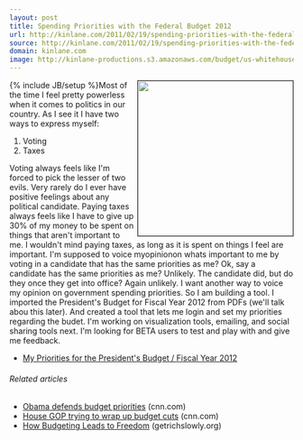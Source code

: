 ```yaml
---
layout: post
title: Spending Priorities with the Federal Budget 2012
url: http://kinlane.com/2011/02/19/spending-priorities-with-the-federal-budget-2012/
source: http://kinlane.com/2011/02/19/spending-priorities-with-the-federal-budget-2012/
domain: kinlane.com
image: http://kinlane-productions.s3.amazonaws.com/budget/us-whitehouse-logo.jpg
---
```

{% include JB/setup %}<a href="http://www.whitehouse.gov/omb/budget" target="_blank"><img src="http://kinlane-productions.s3.amazonaws.com/budget/us-whitehouse-logo.jpg" border="1" alt="" width="275" align="right" /></a>Most of the time I feel pretty powerless when it comes to politics in our country. As I see it I have two ways to express myself:
<ol class="mainlist">
     <li>Voting
     </li>
     <li>Taxes
     </li>
</ol>Voting always feels like I'm forced to pick the lesser of two evils. Very rarely do I ever have positive feelings about any political candidate. Paying taxes always feels like I have to give up 30% of my money to be spent on things that aren't important to me. I wouldn't mind paying taxes, as long as it is spent on things I feel are important. I'm supposed to voice myopinionon whats important to me by voting in a candidate that has the same priorities as me? Ok, say a candidate has the same priorities as me? Unlikely. The candidate did, but do they once they get into office? Again unlikely. I want another way to voice my opinion on government spending priorities. So I am building a tool. I imported the President's Budget for Fiscal Year 2012 from PDFs (we'll talk abou this later). And created a tool that lets me login and set my priorities regarding the budet. I'm working on visualization tools, emailing, and social sharing tools next. I'm looking for BETA users to test and play with and give me feedback.
<ul class="mainlist">
     <li>
          <a href="http://federalbudget2011.laneworks.net/index.php" target="_blank">My Priorities for the President's Budget / Fiscal Year 2012</a>
     </li>
</ul>
<h6 class="zemanta-related-title c1">
     Related articles
</h6>
<ul class="zemanta-article-ul">
     <li class="zemanta-article-ul-li">
          <a href="http://r.zemanta.com/?u=http%3A//www.cnn.com/2011/POLITICS/02/14/obama.budget.remarks/index.html&amp;a=35557884&amp;rid=86b44731-cca5-4fe3-a9f2-c1d7ff072e93&amp;e=0b84a9b173103c18afb0a4b9e95c5667">Obama defends budget priorities</a> (cnn.com)
     </li>
     <li class="zemanta-article-ul-li">
          <a href="http://r.zemanta.com/?u=http%3A//www.cnn.com/money/2011/02/18/news/economy/budget_cuts_2011/index.htm%3Fcnn%3Dyes&amp;a=35995896&amp;rid=86b44731-cca5-4fe3-a9f2-c1d7ff072e93&amp;e=2f89157ccc7edf82cd5d6b304d545558">House GOP trying to wrap up budget cuts</a> (cnn.com)
     </li>
     <li class="zemanta-article-ul-li">
          <a href="http://www.getrichslowly.org/blog/2011/02/14/how-budgeting-leads-to-freedom/">How Budgeting Leads to Freedom</a> (getrichslowly.org)
     </li>
</ul>